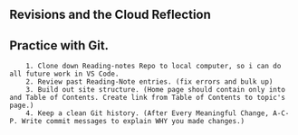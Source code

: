 ## **Revisions and the Cloud Reflection**


## **Practice with Git.**
        1. Clone down Reading-notes Repo to local computer, so i can do all future work in VS Code.
        2. Review past Reading-Note entries. (fix errors and bulk up)
        3. Build out site structure. (Home page should contain only into and Table of Contents. Create link from Table of Contents to topic's page.)
        4. Keep a clean Git history. (After Every Meaningful Change, A-C-P. Write commit messages to explain WHY you made changes.)


